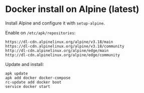 # Docker install on Alpine (latest)

Install Alpine and configure it with `setup-alpine`.

Enable on `/etc/apk/repositories`:

```
https://dl-cdn.alpinelinux.org/alpine/v3.18/main
https://dl-cdn.alpinelinux.org/alpine/v3.18/community
http://dl-cdn.alpinelinux.org/alpine/edge/main
http://dl-cdn.alpinelinux.org/alpine/edge/community
```
Update and install:

```
apk update
apk add docker docker-compose
rc-update add docker boot
service docker start
```
